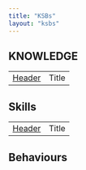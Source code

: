 ```yaml
---
title: "KSBs"
layout: "ksbs"
---
```


## KNOWLEDGE

|  |  |
| - | - |
| [Header](../tags/example/) | Title |

## Skills

|  |  |
| - | - |
| [Header](../tags/example/) | Title |

## Behaviours
